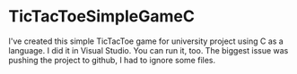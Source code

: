 # TicTacToeSimpleGameC

I've created this simple TicTacToe game for university project using C as a language. I did it in Visual Studio. 
You can run it, too. The biggest issue was pushing the project to github, I had to ignore some files. 
